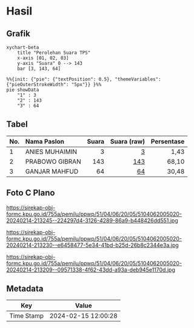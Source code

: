 # Hasil

## Grafik

```mermaid
xychart-beta
    title "Perolehan Suara TPS"
    x-axis [01, 02, 03]
    y-axis "Suara" 0 --> 143
    bar [3, 143, 64]
```

```mermaid
%%{init: {"pie": {"textPosition": 0.5}, "themeVariables": {"pieOuterStrokeWidth": "5px"}} }%%
pie showData
    "1" : 3
    "2" : 143
    "3" : 64
```

## Tabel

| No. | Nama Paslon    | Suara | Suara (raw) | Persentase |
|:--- |:-------------- | -----:| -----------:| ----------:|
| 1   | ANIES MUHAIMIN | 3     | [3][p-1]    | 1,43       |
| 2   | PRABOWO GIBRAN | 143   | [143][p-2]  | 68,10      |
| 3   | GANJAR MAHFUD  | 64    | [64][p-3]   | 30,48      |


[p-1]: https://github.com/gigit-pemilu/pemilu-2024-51-bali/blob/main/pilpres/hitung-suara/sub/51-bali/sub/04-gianyar/sub/06-tegallalang/sub/2005-pupuan/sub/020-tps/sub/paslon-1.txt
[p-2]: https://github.com/gigit-pemilu/pemilu-2024-51-bali/blob/main/pilpres/hitung-suara/sub/51-bali/sub/04-gianyar/sub/06-tegallalang/sub/2005-pupuan/sub/020-tps/sub/paslon-2.txt
[p-3]: https://github.com/gigit-pemilu/pemilu-2024-51-bali/blob/main/pilpres/hitung-suara/sub/51-bali/sub/04-gianyar/sub/06-tegallalang/sub/2005-pupuan/sub/020-tps/sub/paslon-3.txt

## Foto C Plano

https://sirekap-obj-formc.kpu.go.id/755a/pemilu/ppwp/51/04/06/20/05/5104062005020-20240214-213245--224297d4-3126-4289-86a9-b448426dd551.jpg

https://sirekap-obj-formc.kpu.go.id/755a/pemilu/ppwp/51/04/06/20/05/5104062005020-20240214-213230--e6458477-5e34-41bd-b25d-26b8c2344e3a.jpg

https://sirekap-obj-formc.kpu.go.id/755a/pemilu/ppwp/51/04/06/20/05/5104062005020-20240214-213209--09571338-4f62-43dd-a93a-deb945e1170d.jpg


## Metadata

| Key        | Value               |
| ---------- | ------------------- |
| Time Stamp | 2024-02-15 12:00:28 |



